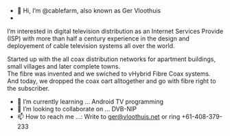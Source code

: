 - 👋 Hi, I’m @cablefarm, also known as Ger Vloothuis
- 
I’m interested in digital television distribution as an Internet Services Provide (ISP) with
more than half a century experience in the design and deployement of cable television systems all over the world.  

Started up with the all coax distribution networks for apartment buildings, small villages and later complete towns.  
The fibre was invented and we swiched to vHybrid Fibre Coax systems.  And today, we dropped the coax oart alltogether 
and go with fibre right to the subscriber.


- 🌱 I’m currently learning ...           Android TV programming
- 💞️ I’m looking to collaborate on ...    DVB-NIP
- 📫 How to reach me ...:                 Write to ger@vloothuis.net 
                                          or ring +61-408-379-233

<!---
cablefarm/cablefarm is a ✨ special ✨ repository because its `README.md` (this file) appears on your GitHub profile.
You can click the Preview link to take a look at your changes.
--->
